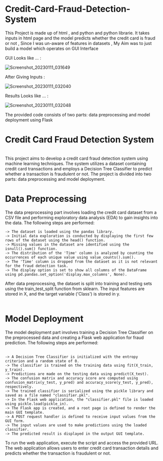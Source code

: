 # Credit-Card-Fraud-Detection-System
This Project is made up of html , and python and python librarie. It takes inputs in html page and the model predicts whether the credit card is fraud or not , Since I was un-aware of features in datasets , My Aim was to just build a model which operates on GUI Interface

GUI Looks like ... : 

![Screenshot_20230111_031649](https://user-images.githubusercontent.com/99462259/211774648-38580d0d-6ec7-4818-abc7-e033bfef0528.png)

After Giving Inputs : 

![Screenshot_20230111_032040](https://user-images.githubusercontent.com/99462259/211775026-69bd8bfd-c10a-4f86-a5e0-6f658bfe657d.png)
 
Results Looks like ... :  

![Screenshot_20230111_032048](https://user-images.githubusercontent.com/99462259/211775247-2806360e-d357-4d3f-bc77-8e876907195e.png)

The provided code consists of two parts: data preprocessing and model deployment using Flask
<br>
# Credit Card Fraud Detection System
<br>
This project aims to develop a credit card fraud detection system using machine learning techniques. The system utilizes a dataset containing credit card transactions and employs a Decision Tree Classifier to predict whether a transaction is fraudulent or not. The project is divided into two parts: data preprocessing and model deployment.
<br>

# Data Preprocessing <br>
The data preprocessing part involves loading the credit card dataset from a CSV file and performing exploratory data analysis (EDA) to gain insights into the data. The following steps are performed:<br>

    -> The dataset is loaded using the pandas library.
    -> Initial data exploration is conducted by displaying the first few rows of the dataset using the head() function.
    -> Missing values in the dataset are identified using the isnull().sum() function.
    -> The distribution of the 'Time' column is analyzed by counting the occurrences of each unique value using value_counts().sum().
    -> The 'Time' column is dropped from the dataset as it is not relevant for the fraud detection task.
    -> The display option is set to show all columns of the DataFrame using pd.pandas.set_option('display.max_columns', None).

After data preprocessing, the dataset is split into training and testing sets using the train_test_split function from sklearn. The input features are stored in X, and the target variable ('Class') is stored in y.<br><br>
# Model Deployment <br>

The model deployment part involves training a Decision Tree Classifier on the preprocessed data and creating a Flask web application for fraud prediction. The following steps are performed:<br><br>

    -> A Decision Tree Classifier is initialized with the entropy criterion and a random state of 0.
    -> The classifier is trained on the training data using fit(X_train, y_train).
    -> Predictions are made on the testing data using predict(X_test).
    -> The confusion matrix and accuracy score are computed using confusion_matrix(y_test, y_pred) and accuracy_score(y_test, y_pred), respectively.
    -> The trained classifier is serialized using the pickle library and saved as a file named "classifier.pkl".
    -> In the Flask web application, the "classifier.pkl" file is loaded using pickle.load(pickle_in).
    -> The Flask app is created, and a root page is defined to render the main GUI template.
    -> A POST request handler is defined to receive input values from the GUI form.
    -> The input values are used to make predictions using the loaded classifier.
    -> The predicted result is displayed in the output GUI template.

To run the web application, execute the script and access the provided URL. The web application allows users to enter credit card transaction details and predicts whether the transaction is fraudulent or not.<br>
